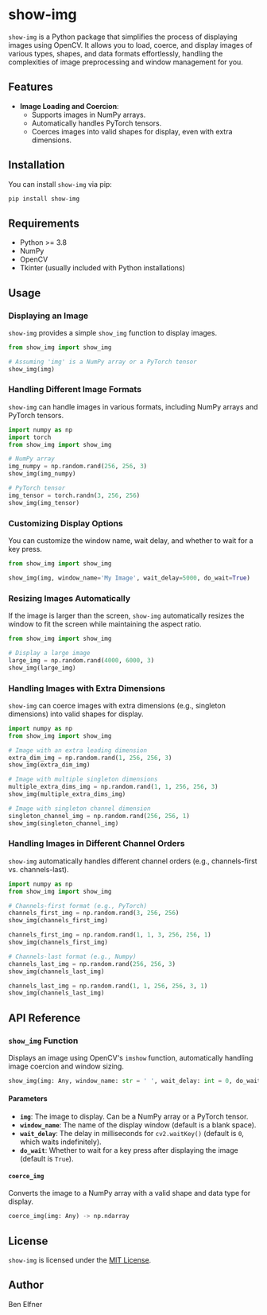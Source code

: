 # show-img

`show-img` is a Python package that simplifies the process of displaying images using OpenCV. It allows you to load, coerce, and display images of various types, shapes, and data formats effortlessly, handling the complexities of image preprocessing and window management for you.

## Features

- **Image Loading and Coercion**:
  - Supports images in NumPy arrays.
  - Automatically handles PyTorch tensors.
  - Coerces images into valid shapes for display, even with extra dimensions.

## Installation

You can install `show-img` via pip:

```bash
pip install show-img
```

## Requirements

- Python >= 3.8
- NumPy
- OpenCV
- Tkinter (usually included with Python installations)

## Usage

### Displaying an Image

`show-img` provides a simple `show_img` function to display images.

```python
from show_img import show_img

# Assuming 'img' is a NumPy array or a PyTorch tensor
show_img(img)
```

### Handling Different Image Formats

`show-img` can handle images in various formats, including NumPy arrays and PyTorch tensors.

```python
import numpy as np
import torch
from show_img import show_img

# NumPy array
img_numpy = np.random.rand(256, 256, 3)
show_img(img_numpy)

# PyTorch tensor
img_tensor = torch.randn(3, 256, 256)
show_img(img_tensor)
```

### Customizing Display Options

You can customize the window name, wait delay, and whether to wait for a key press.

```python
from show_img import show_img

show_img(img, window_name='My Image', wait_delay=5000, do_wait=True)
```

### Resizing Images Automatically

If the image is larger than the screen, `show-img` automatically resizes the window to fit the screen while maintaining the aspect ratio.

```python
from show_img import show_img

# Display a large image
large_img = np.random.rand(4000, 6000, 3)
show_img(large_img)
```

### Handling Images with Extra Dimensions

`show-img` can coerce images with extra dimensions (e.g., singleton dimensions) into valid shapes for display.

```python
import numpy as np
from show_img import show_img

# Image with an extra leading dimension
extra_dim_img = np.random.rand(1, 256, 256, 3)
show_img(extra_dim_img)

# Image with multiple singleton dimensions
multiple_extra_dims_img = np.random.rand(1, 1, 256, 256, 3)
show_img(multiple_extra_dims_img)

# Image with singleton channel dimension
singleton_channel_img = np.random.rand(256, 256, 1)
show_img(singleton_channel_img)
```

### Handling Images in Different Channel Orders

`show-img` automatically handles different channel orders (e.g., channels-first vs. channels-last).

```python
import numpy as np
from show_img import show_img

# Channels-first format (e.g., PyTorch)
channels_first_img = np.random.rand(3, 256, 256)
show_img(channels_first_img)

channels_first_img = np.random.rand(1, 1, 3, 256, 256, 1)
show_img(channels_first_img)

# Channels-last format (e.g., Numpy)
channels_last_img = np.random.rand(256, 256, 3)
show_img(channels_last_img)

channels_last_img = np.random.rand(1, 1, 256, 256, 3, 1)
show_img(channels_last_img)
```

## API Reference

### `show_img` Function

Displays an image using OpenCV's `imshow` function, automatically handling image coercion and window sizing.

```python
show_img(img: Any, window_name: str = ' ', wait_delay: int = 0, do_wait: bool = True)
```

#### Parameters

- **`img`**: The image to display. Can be a NumPy array or a PyTorch tensor.
- **`window_name`**: The name of the display window (default is a blank space).
- **`wait_delay`**: The delay in milliseconds for `cv2.waitKey()` (default is `0`, which waits indefinitely).
- **`do_wait`**: Whether to wait for a key press after displaying the image (default is `True`).

#### `coerce_img`

Converts the image to a NumPy array with a valid shape and data type for display.

```python
coerce_img(img: Any) -> np.ndarray
```

## License

`show-img` is licensed under the [MIT License](LICENSE).

## Author

Ben Elfner
